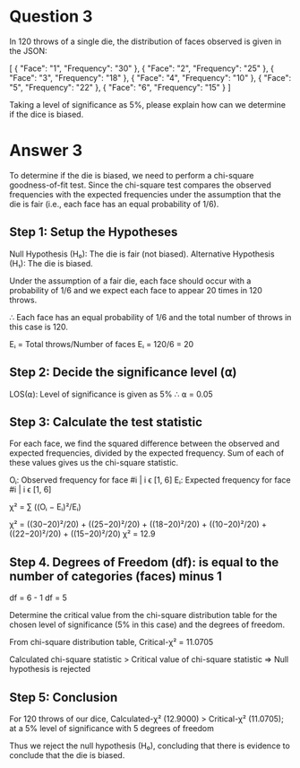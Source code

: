 # Question 3
In 120 throws of a single die, the distribution of faces observed is given in the JSON: 

[
    {
        "Face": "1",
        "Frequency": "30"
    },
    {
        "Face": "2",
        "Frequency": "25"
    },
    {
        "Face": "3",
        "Frequency": "18"
    },
    {
        "Face": "4",
        "Frequency": "10"
    },
    {
        "Face": "5",
        "Frequency": "22"
    },
    {
        "Face": "6",
        "Frequency": "15"
    }
]

Taking a level of significance as 5%, please explain how can we determine if the dice is biased.

# Answer 3
To determine if the die is biased, we need to perform a chi-square goodness-of-fit test. 
Since the chi-square test compares the observed frequencies with the expected frequencies under
the assumption that the die is fair (i.e., each face has an equal probability of 1/6).

## Step 1: Setup the Hypotheses
Null Hypothesis (H₀): The die is fair (not biased).
Alternative Hypothesis (H₁): The die is biased.

Under the assumption of a fair die, each face should occur with a probability of 1/6 and we 
expect each face to appear 20 times in 120 throws.

∴ Each face has an equal probability of 1/6 and the total number of throws in this case is 120.

Eᵢ = Total throws/Number of faces
Eᵢ = 120/6 = 20

## Step 2: Decide the significance level (⍺)
LOS(⍺): Level of significance is given as 5%
∴ ⍺ = 0.05

## Step 3: Calculate the test statistic
For each face, we find the squared difference between the observed and expected frequencies, divided by the expected frequency. Sum of each of these values gives us the chi-square statistic.

Oᵢ: Observed frequency for face #i | i ϵ [1, 6]
Eᵢ: Expected frequency for face #i | i ϵ [1, 6]


χ² = ∑ ((Oᵢ − Eᵢ)²/Eᵢ)


χ² = ((30−20)²/20) + ((25−20)²/20) + ((18−20)²/20) + ((10−20)²/20) + ((22−20)²/20) + ((15−20)²/20)
χ² = 12.9

## Step 4. Degrees of Freedom (df): is equal to the number of categories (faces) minus 1
df = 6 - 1
df = 5

Determine the critical value from the chi-square distribution table for the chosen
level of significance (5% in this case) and the degrees of freedom.

From chi-square distribution table,
Critical-χ² = 11.0705

Calculated chi-square statistic > Critical value of chi-square statistic
=> Null hypothesis is rejected


## Step 5: Conclusion
For 120 throws of our dice, 
Calculated-χ² (12.9000) > Critical-χ² (11.0705); at a 5% level of significance with 5 degrees of freedom

Thus we reject the null hypothesis (H₀), concluding that there is evidence to conclude that the die is biased.

